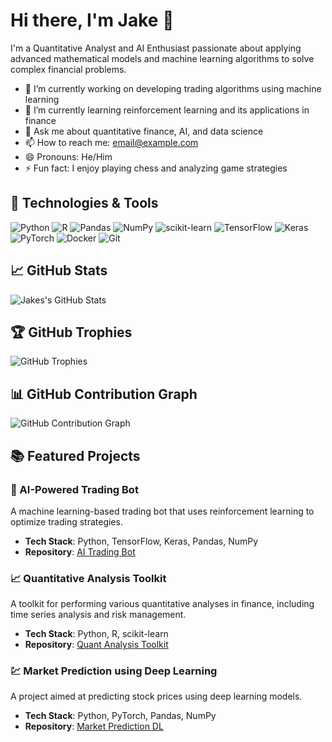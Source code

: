 # Hi there, I'm Jake 👋

I'm a Quantitative Analyst and AI Enthusiast passionate about applying advanced mathematical models and machine learning algorithms to solve complex financial problems.

- 🔭 I’m currently working on developing trading algorithms using machine learning
- 🌱 I’m currently learning reinforcement learning and its applications in finance
- 💬 Ask me about quantitative finance, AI, and data science
- 📫 How to reach me: [email@example.com](mailto:email@example.com)
- 😄 Pronouns: He/Him
- ⚡ Fun fact: I enjoy playing chess and analyzing game strategies

## 🔧 Technologies & Tools
![Python](https://img.shields.io/badge/-Python-000?&logo=Python)
![R](https://img.shields.io/badge/-R-000?&logo=R)
![Pandas](https://img.shields.io/badge/-Pandas-000?&logo=Pandas)
![NumPy](https://img.shields.io/badge/-NumPy-000?&logo=NumPy)
![scikit-learn](https://img.shields.io/badge/-scikit--learn-000?&logo=scikit-learn)
![TensorFlow](https://img.shields.io/badge/-TensorFlow-000?&logo=TensorFlow)
![Keras](https://img.shields.io/badge/-Keras-000?&logo=Keras)
![PyTorch](https://img.shields.io/badge/-PyTorch-000?&logo=PyTorch)
![Docker](https://img.shields.io/badge/-Docker-000?&logo=Docker)
![Git](https://img.shields.io/badge/-Git-000?&logo=Git)

## 📈 GitHub Stats
![Jakes's GitHub Stats](https://github-readme-stats.vercel.app/api?username=kodoh&show_icons=true)

## 🏆 GitHub Trophies
![GitHub Trophies](https://github-profile-trophy.vercel.app/?username=kodoh)

## 📊 GitHub Contribution Graph
![GitHub Contribution Graph](https://activity-graph.herokuapp.com/graph?username=kodoh)

## 📚 Featured Projects
### 🧠 AI-Powered Trading Bot
A machine learning-based trading bot that uses reinforcement learning to optimize trading strategies.

- **Tech Stack**: Python, TensorFlow, Keras, Pandas, NumPy
- **Repository**: [AI Trading Bot](https://github.com/johndoe/ai-trading-bot)

### 📈 Quantitative Analysis Toolkit
A toolkit for performing various quantitative analyses in finance, including time series analysis and risk management.

- **Tech Stack**: Python, R, scikit-learn
- **Repository**: [Quant Analysis Toolkit](https://github.com/johndoe/quant-analysis-toolkit)

### 💹 Market Prediction using Deep Learning
A project aimed at predicting stock prices using deep learning models.

- **Tech Stack**: Python, PyTorch, Pandas, NumPy
- **Repository**: [Market Prediction DL](https://github.com/johndoe/market-prediction-dl)
